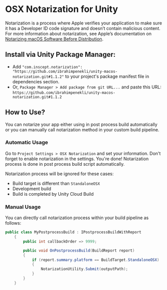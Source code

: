 # OSX Notarization for Unity
Notarization is a process where Apple verifies your application to make sure it has a Developer ID code signature and doesn’t contain malicious content. 
For more information about notarization, see Apple’s documentation on [Notarizing macOS Software Before Distribution](https://developer.apple.com/documentation/security/notarizing_macos_software_before_distribution).

## Install via Unity Package Manager:
* Add `"com.inscept.notarization": "https://github.com/ibrahimpenekli/unity-macos-notarization.git#1.1.2"` to your project's package manifest file in dependencies section.
* Or, `Package Manager > Add package from git URL...` and paste this URL: `https://github.com/ibrahimpenekli/unity-macos-notarization.git#1.1.2`

## How to Use?

You can notarize your app either using in post process build automatically or you can manually call notarization method in your custom build pipeline.

### Automatic Usage

Go to `Project Settings > OSX Notarization` and set your information. Don't forget to enable notarization in the settings. You're done!
Notarization process is done in post process build script automatically. 

Notarization process will be ignored for these cases:
* Build target is different than `StandaloneOSX`
* Development build
* Build is completed by Unity Cloud Build 

### Manual Usage

You can directly call notarization process within your build pipeline as follows:

```csharp
public class MyPostprocessBuild : IPostprocessBuildWithReport
    {
        public int callbackOrder => 9999;

        public void OnPostprocessBuild(BuildReport report)
        {
            if (report.summary.platform == BuildTarget.StandaloneOSX)
            {
                NotarizationUtility.Submit(outputPath);
            }
        }
    }
```
